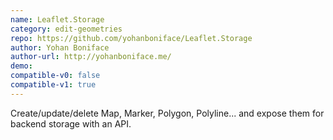 ```yaml
---
name: Leaflet.Storage
category: edit-geometries
repo: https://github.com/yohanboniface/Leaflet.Storage
author: Yohan Boniface
author-url: http://yohanboniface.me/
demo: 
compatible-v0: false
compatible-v1: true
---
```


Create/update/delete Map, Marker, Polygon, Polyline... and expose them for backend storage with an API.
